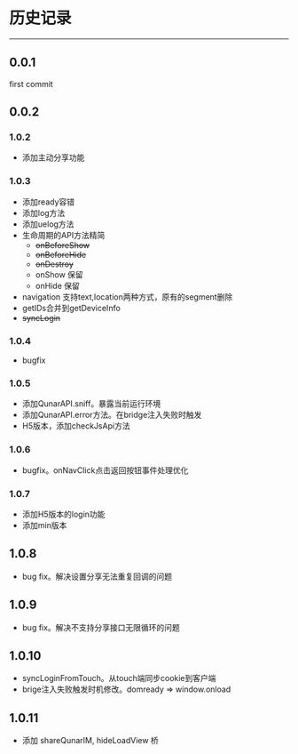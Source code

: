 # 历史记录

---


## 0.0.1
first commit

## 0.0.2


### 1.0.2

* 添加主动分享功能

### 1.0.3

* 添加ready容错
* 添加log方法
* 添加uelog方法
* 生命周期的API方法精简
    * <del>onBeforeShow</del>
    * <del>onBeforeHide</del>
    * <del>onDestroy</del>
    * onShow 保留
    * onHide 保留
* navigation 支持text,location两种方式，原有的segment删除
* getIDs合并到getDeviceInfo
* <del>syncLogin</del>

### 1.0.4

* bugfix

### 1.0.5

* 添加QunarAPI.sniff。暴露当前运行环境
* 添加QunarAPI.error方法。在bridge注入失败时触发
* H5版本，添加checkJsApi方法

### 1.0.6

* bugfix。onNavClick点击返回按钮事件处理优化

### 1.0.7

* 添加H5版本的login功能
* 添加min版本

## 1.0.8

* bug fix。解决设置分享无法重复回调的问题

## 1.0.9

* bug fix。解决不支持分享接口无限循环的问题

## 1.0.10

* syncLoginFromTouch。从touch端同步cookie到客户端
* brige注入失败触发时机修改。domready => window.onload

## 1.0.11

* 添加 shareQunarIM, hideLoadView 桥
